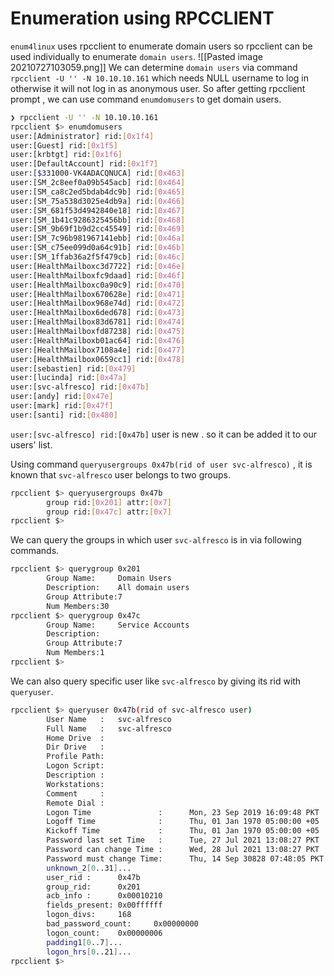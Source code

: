 # Enumeration using RPCCLIENT
`enum4linux` uses rpcclient to enumerate domain users so rpcclient can be used  individually to enumerate `domain users`.
![[Pasted image 20210727103059.png]]
We can determine `domain users` via command ` rpcclient -U '' -N 10.10.10.161`
which needs NULL username to log in otherwise it will not log in as anonymous user. So after getting rpcclient prompt , we can use command `enumdomusers` to get domain users.
```bash
❯ rpcclient -U '' -N 10.10.10.161
rpcclient $> enumdomusers
user:[Administrator] rid:[0x1f4]
user:[Guest] rid:[0x1f5]
user:[krbtgt] rid:[0x1f6]
user:[DefaultAccount] rid:[0x1f7]
user:[$331000-VK4ADACQNUCA] rid:[0x463]
user:[SM_2c8eef0a09b545acb] rid:[0x464]
user:[SM_ca8c2ed5bdab4dc9b] rid:[0x465]
user:[SM_75a538d3025e4db9a] rid:[0x466]
user:[SM_681f53d4942840e18] rid:[0x467]
user:[SM_1b41c9286325456bb] rid:[0x468]
user:[SM_9b69f1b9d2cc45549] rid:[0x469]
user:[SM_7c96b981967141ebb] rid:[0x46a]
user:[SM_c75ee099d0a64c91b] rid:[0x46b]
user:[SM_1ffab36a2f5f479cb] rid:[0x46c]
user:[HealthMailboxc3d7722] rid:[0x46e]
user:[HealthMailboxfc9daad] rid:[0x46f]
user:[HealthMailboxc0a90c9] rid:[0x470]
user:[HealthMailbox670628e] rid:[0x471]
user:[HealthMailbox968e74d] rid:[0x472]
user:[HealthMailbox6ded678] rid:[0x473]
user:[HealthMailbox83d6781] rid:[0x474]
user:[HealthMailboxfd87238] rid:[0x475]
user:[HealthMailboxb01ac64] rid:[0x476]
user:[HealthMailbox7108a4e] rid:[0x477]
user:[HealthMailbox0659cc1] rid:[0x478]
user:[sebastien] rid:[0x479]
user:[lucinda] rid:[0x47a]
user:[svc-alfresco] rid:[0x47b]
user:[andy] rid:[0x47e]
user:[mark] rid:[0x47f]
user:[santi] rid:[0x480]
```
`user:[svc-alfresco] rid:[0x47b]` user is new . so it can be added it to our users' list. 

Using command `queryusergroups 0x47b(rid of user svc-alfresco)` , it is known that `svc-alfresco` user belongs to two groups.
```bash
rpcclient $> queryusergroups 0x47b
        group rid:[0x201] attr:[0x7]
        group rid:[0x47c] attr:[0x7]
rpcclient $>
```
We can query the groups in which user `svc-alfresco` is in via following commands.
```bash
rpcclient $> querygroup 0x201
        Group Name:     Domain Users
        Description:    All domain users
        Group Attribute:7
        Num Members:30
rpcclient $> querygroup 0x47c
        Group Name:     Service Accounts
        Description:
        Group Attribute:7
        Num Members:1
rpcclient $>
```
We can also query specific user like `svc-alfresco` by giving its rid with `queryuser`.
```bash
rpcclient $> queryuser 0x47b(rid of svc-alfresco user)
        User Name   :   svc-alfresco
        Full Name   :   svc-alfresco
        Home Drive  :
        Dir Drive   :
        Profile Path:
        Logon Script:
        Description :
        Workstations:
        Comment     :
        Remote Dial :
        Logon Time               :      Mon, 23 Sep 2019 16:09:48 PKT
        Logoff Time              :      Thu, 01 Jan 1970 05:00:00 +05
        Kickoff Time             :      Thu, 01 Jan 1970 05:00:00 +05
        Password last set Time   :      Tue, 27 Jul 2021 13:08:27 PKT
        Password can change Time :      Wed, 28 Jul 2021 13:08:27 PKT
        Password must change Time:      Thu, 14 Sep 30828 07:48:05 PKT
        unknown_2[0..31]...
        user_rid :      0x47b
        group_rid:      0x201
        acb_info :      0x00010210
        fields_present: 0x00ffffff
        logon_divs:     168
        bad_password_count:     0x00000000
        logon_count:    0x00000006
        padding1[0..7]...
        logon_hrs[0..21]...
rpcclient $>
```




